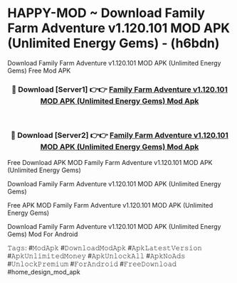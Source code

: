 # HAPPY-MOD ~ Download Family Farm Adventure v1.120.101 MOD APK (Unlimited Energy Gems) - (h6bdn)
Download Family Farm Adventure v1.120.101 MOD APK (Unlimited Energy Gems) Free Mod APK

<div align="center">
<h3>🔴 Download [Server1] 👉👉 <a href="https://apk-comot.site?title=Family_Farm_Adventure_v1.120.101_MOD_APK_(Unlimited_Energy_Gems)">Family Farm Adventure v1.120.101 MOD APK (Unlimited Energy Gems) Mod Apk</a></h3><br>

<h3>🔴 Download [Server2] 👉👉 <a href="https://apk-comot.site?title=Family_Farm_Adventure_v1.120.101_MOD_APK_(Unlimited_Energy_Gems)">Family Farm Adventure v1.120.101 MOD APK (Unlimited Energy Gems) Mod Apk</a></h3>
</div>


Free Download APK MOD Family Farm Adventure v1.120.101 MOD APK (Unlimited Energy Gems)

Download Family Farm Adventure v1.120.101 MOD APK (Unlimited Energy Gems) 

Free APK MOD Family Farm Adventure v1.120.101 MOD APK (Unlimited Energy Gems) 

Download Family Farm Adventure v1.120.101 MOD APK (Unlimited Energy Gems) Mod For Android

𝚃𝚊𝚐𝚜: #𝙼𝚘𝚍𝙰𝚙𝚔 #𝙳𝚘𝚠𝚗𝚕𝚘𝚊𝚍𝙼𝚘𝚍𝙰𝚙𝚔 #𝙰𝚙𝚔𝙻𝚊𝚝𝚎𝚜𝚝𝚅𝚎𝚛𝚜𝚒𝚘𝚗 #𝙰𝚙𝚔𝚄𝚗𝚕𝚒𝚖𝚒𝚝𝚎𝚍𝙼𝚘𝚗𝚎𝚢 #𝙰𝚙𝚔𝚄𝚗𝚕𝚘𝚌𝚔𝙰𝚕𝚕 #𝙰𝚙𝚔𝙽𝚘𝙰𝚍𝚜 #𝚄𝚗𝚕𝚘𝚌𝚔𝙿𝚛𝚎𝚖𝚒𝚞𝚖 #𝙵𝚘𝚛𝙰𝚗𝚍𝚛𝚘𝚒𝚍 #𝙵𝚛𝚎𝚎𝙳𝚘𝚠𝚗𝚕𝚘𝚊𝚍 #home_design_mod_apk